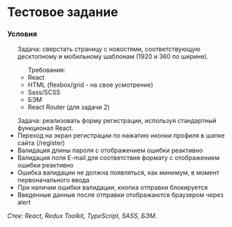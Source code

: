 <h1>Тестовое задание</h1>

<h3>Условия</h3>
<ul>
  
Задача: сверстать страницу с
новостями, соответствующую десктопному
и мобильному шаблонам (1920 и 360 по ширине).
<ul>
Требования:
<li>React</li>
<li>HTML (flexbox/grid - на свое усмотрение)</li>
<li>Sass/SCSS</li>
<li>БЭМ</li>
<li>React Router (для задачи 2)</li>

</ul>
</ul>



<ul>
Задача: реализовать форму регистрации, используя
стандартный функционал React.
<li>Переход на экран регистрации по нажатию
иконки профиля в шапке сайта (/register)</li>
<li>Валидация длины пароля с отображением
ошибки реактивно</li>
<li>Валидация поля E-mail для соответствия формату
с отображением ошибки реактивно</li>
<li>Ошибка валидации не должна появляться,
как минимум, в момент первоначального ввода</li>
<li>При наличии ошибки валидации, кнопка отправки
блокируется</li>
<li>Введенные данные после отправки отображаются
браузером через alert</li>
</ul>


<p><i>Стек: React, Redux Toolkit, TypeScript, SASS, БЭМ.</i></p>



